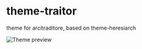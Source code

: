 # theme-traitor
theme for arcitraditore, based on theme-heresiarch

![Theme preview](https://64.media.tumblr.com/0ba1b2264f37caf4d8896c6fdeef9bdc/99b6d2af8310e38e-45/s2048x3072/f0c36c7eef68c2e808c13a043f6e0c50a13d125c.png)
